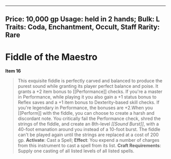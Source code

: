 
---
Price: 10,000 gp
Usage: held in 2 hands;
Bulk: L
Traits: Coda, Enchantment, Occult, Staff
Rarity: Rare
---

# Fiddle of the Maestro

**Item 16**

> This exquisite fiddle is perfectly carved and balanced to produce the purest sound while granting its player perfect balance and poise. It grants a +2 item bonus to [[Performance]] checks. If you're a master in Performance, while playing it you also gain a +1 status bonus to Reflex saves and a +1 item bonus to Dexterity-based skill checks. If you're legendary in Performance, the bonuses are +2.When you [[Perform]] with the fiddle, you can choose to create a harsh and discordant note. You critically fail the Performance check, shred the strings of the fiddle, and create an 8th-level *[[Sound Burst]]*, with a 40-foot emanation around you instead of a 10-foot burst. The fiddle can't be played again until the strings are replaced at a cost of 200 gp.
**Activate**: Cast a Spell;
**Effect**: You expend a number of charges from this instrument to cast a spell from its list.
**Craft Requirements**: Supply one casting of all listed levels of all listed spells.
